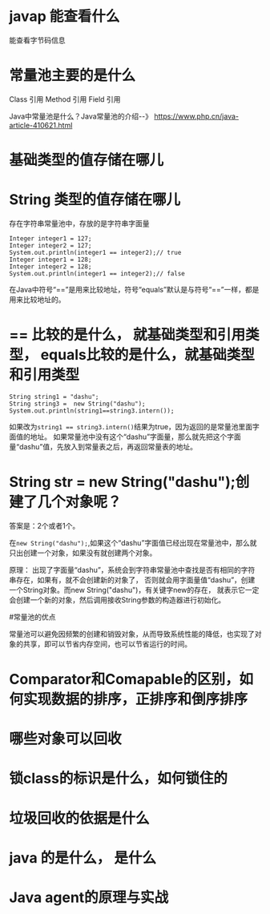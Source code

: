 # javap 能查看什么
能查看字节码信息

# 常量池主要的是什么
Class 引用
Method 引用
Field 引用

Java中常量池是什么？Java常量池的介绍--》 https://www.php.cn/java-article-410621.html

# 基础类型的值存储在哪儿


# String 类型的值存储在哪儿
存在字符串常量池中，存放的是字符串字面量
```
Integer integer1 = 127;
Integer integer2 = 127;
System.out.println(integer1 == integer2);// true
Integer integer1 = 128;
Integer integer2 = 128;
System.out.println(integer1 == integer2);// false
```

在Java中符号“==”是用来比较地址，符号“equals”默认是与符号“==”一样，都是用来比较地址的。


# == 比较的是什么， 就基础类型和引用类型， equals比较的是什么，就基础类型和引用类型

```
String string1 = "dashu";
String string3 =  new String("dashu");
System.out.println(string1==string3.intern());
```
如果改为`string1 == string3.intern()`结果为true，因为返回的是常量池里面字面值的地址。
如果常量池中没有这个“dashu”字面量，那么就先把这个字面量“dashu”值，先放入到常量表之后，再返回常量表的地址。

# String str = new String("dashu");创建了几个对象呢？

答案是：2个或者1个。

在`new String("dashu");`,如果这个“dashu”字面值已经出现在常量池中，那么就只出创建一个对象，如果没有就创建两个对象。

原理： 出现了字面量“dashu”，系统会到字符串常量池中查找是否有相同的字符串存在，如果有，就不会创建新的对象了，
否则就会用字面量值“dashu”，创建一个String对象。而new String("dashu")，有关键字new的存在，
就表示它一定会创建一个新的对象，然后调用接收String参数的构造器进行初始化。

#常量池的优点

常量池可以避免因频繁的创建和销毁对象，从而导致系统性能的降低，也实现了对象的共享，即可以节省内存空间，也可以节省运行的时间。



# Comparator和Comapable的区别，如何实现数据的排序，正排序和倒序排序

# 哪些对象可以回收

# 锁class的标识是什么，如何锁住的

# 垃圾回收的依据是什么

# java <init> 的是什么， <cinit> 是什么


# Java agent的原理与实战